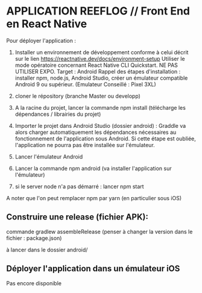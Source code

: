 # APPLICATION REEFLOG // Front End en React Native

Pour déployer l'application :

1. Installer un environnement de développement conforme à celui décrit sur le lien https://reactnative.dev/docs/environment-setup
   Utiliser le mode opératoire concernant React Native CLI Quickstart.
   NE PAS UTILISER EXPO.
   Target : Android
   Rappel des étapes d'installation : installer npm, node.js, Android Studio, créer un émulateur compatible Android 9 ou supérieur. (Emulateur Conseillé : Pixel 3XL)

2. cloner le répository (branche Master ou developp)

3. A la racine du projet, lancer la commande npm install (télécharge les dépendances / librairies du projet)

4. Importer le projet dans Android Studio (dossier android) : Graddle va alors charger automatiquement les dépendances nécessaires au fonctionnement de l'application sous Android. Si cette étape est oubliée, l'application ne pourra pas être installée sur l'émulateur.

5. Lancer l'émulateur Android

6. Lancer la commande npm android (va installer l'application sur l'émulateur)

7. si le server node n'a pas démarré : lancer npm start

A noter que l'on peut remplacer npm par yarn (en particulier sous iOS)

## Construire une release (fichier APK):

commande gradlew assembleRelease
(penser à changer la version dans le fichier : package.json)

à lancer dans le dossier android/

## Déployer l'application dans un émulateur iOS

Pas encore disponible
